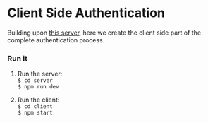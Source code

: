 # Client Side Authentication

Building upon [this server](https://github.com/Blindpupil/react_redux_adv/tree/master/server),
here we create the client side part of the complete authentication process. 


### Run it
1. Run the server: <br/>`$ cd server`<br/>`$ npm run dev`

2. Run the client: <br/>
`$ cd client` <br/>
`$ npm start`